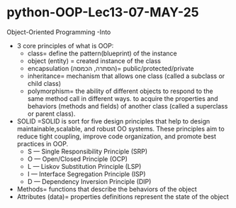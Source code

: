 # python-OOP-Lec13-07-MAY-25
Object-Oriented Programming -Into
* 3 core principles of what is OOP:
  * class= define the pattern(blueprint) of the instance
  * object (entity) = created instance of the class
  * encapsulation (הסתרה, הכמסה)= public/protected/private
  * inheritance= mechanism that allows one class (called a subclass or child class)
  * polymorphism= the ability of different objects to respond to the same method call in different ways.
  to acquire the properties and behaviors (methods and fields) of another class (called a superclass or parent class).
* SOLID =SOLID is sort for five design principles that help to design maintainable,scalable, and robust OO systems. 
These principles aim to reduce tight coupling, improve code organization,
and promote best practices in OOP. 
  * S — Single Responsibility Principle (SRP)
  * O — Open/Closed Principle (OCP)
  * L — Liskov Substitution Principle (LSP)
  * I — Interface Segregation Principle (ISP)
  * D — Dependency Inversion Principle (DIP)
* Methods= functions that describe the behaviors of the object
* Attributes (data)= properties definitions represent the state of the object